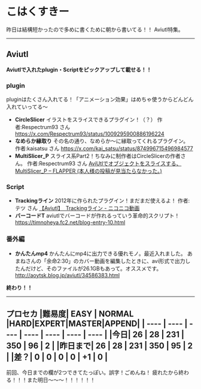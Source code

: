 # こはくすきー


昨日は結構短かったので多めに書くために朝から書いてる！！
Aviutl特集。


----
## Aviutl


**Aviutlで入れたplugin・Scriptをピックアップして載せる！！**
### **plugin**
pluginはたくさん入れてる！「アニメーション効果」はめちゃ使うからどんどん入れていってる～
- **CircleSlicer**
イラストをスライスできるプラグイン！（？）
作者:Respectrum93 さん
https://x.com/Respectrum93/status/1009295900886196224
- **なめらか縁取り**
その名の通り、なめらか～に縁取ってくれるプラグイン。
作者:kaisatsu さん
https://x.com/kai_satsu/status/874996715496984577
- **MultiSlicer_P**
スライス系Part2！ちなみに制作者はCircleSlicerの作者さん。
作者:Respectrum93 さん
[AviUtlでオブジェクトをスライスする、MultiSlicer_P – FLAPPER 
(本人様の投稿が見当たらなかった。)](https://seguimiii.com/aviutl-tech/multislicerp)

### **Script**
- **Trackingライン**
2012年に作られたプラグイン！まだまだ使えるよ！
作者:テツ さん
[【Aviutl】　Trackingライン - ニコニコ動画](https://www.nicovideo.jp/watch/sm17366520)
- **バーコードT**
aviutlでバーコードが作れるっていう革命的スクリプト！
https://timnoheya.fc2.net/blog-entry-10.html
### 番外編
- **かんたんmp4**
かんたんにmp4に出力できる優れモノ。最近入れました。
あまねさんの「余命2:30」のカバー動画を編集したときに、avi形式で出力したんだけど、そのファイルが26.1GBもあって。オススメです。
http://aoytsk.blog.jp/aviutl/34586383.html

**終わり！！**

----
プロセカ
|難易度| EASY | NORMAL |HARD|EXPERT|MASTER|APPEND|
| ---- | ---- | ---- | ---- | ---- | ---- | ---- |
|今日| 26 | 28 | 231 | 350 | 96 | 2 |
|昨日まで| 26 | 28 | 231 | 350 | 95 | 2 |
|差？| 0 | 0 | 0 | 0 | +1 | 0 |
----
前回、今日までの欄が2つできてたっぽい。誤字！ごめんね！
疲れたから終わる！！！また明日～～～！！！！！！
